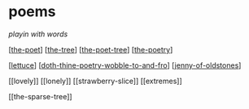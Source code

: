 # poems

_playin with words_

[[the-poet]]
[[the-tree]]
[[the-poet-tree]]
[[the-poetry]]

<!-- [[the-poet]]
[[the-tree]]
[[the-poet-tree]]
[[the-poetry]] -->

[[lettuce]]
[[doth-thine-poetry-wobble-to-and-fro]]
[[jenny-of-oldstones]]
<!-- [[lettuce]]
[[doth-thine-poetry-wobble-to-and-fro]]
[[jenny-of-oldstones]] -->

[[lovely]]
[[lonely]]
[[strawberry-slice]]
[[extremes]]

[[the-sparse-tree]]

[//begin]: # "Autogenerated link references for markdown compatibility"
[the-poet]: ../poetry/the-poet "the-poet"
[the-tree]: ../poetry/the-tree "the-tree"
[the-poet-tree]: ../poetry/the-poet-tree "the-poet-tree"
[the-poetry]: ../poetry/the-poetry "the-poetry"
[lettuce]: ../poetry/lettuce "lettuce"
[doth-thine-poetry-wobble-to-and-fro]: ../poetry/doth-thine-poetry-wobble-to-and-fro "doth-thine-poetry-wobble-to-and-fro"
[jenny-of-oldstones]: ../poetry/jenny-of-oldstones "jenny-of-oldstones"
[//end]: # "Autogenerated link references"